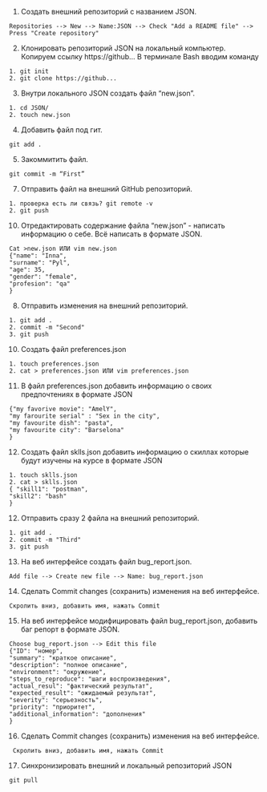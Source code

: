 1. Создать внешний репозиторий c названием JSON. 
```
Repositories --> New --> Name:JSON --> Check "Add a README file" --> Press "Create repository"
```
 
 2. Клонировать репозиторий JSON на локальный компьютер. 
 Копируем ссылку https://github...
  В терминале Bash вводим команду
```
1. git init
2. git clone https://github...
```
 3. Внутри локального JSON создать файл “new.json”. 
 ``` 
1. cd JSON/
2. touch new.json 
 ```

4. Добавить файл под гит.
```
git add . 
```
 5. Закоммитить файл. 
 ```
 git commit -m “First”
 ```
 7. Отправить файл на внешний GitHub репозиторий. 
 ```
 1. проверка есть ли связь? git remote -v 
 2. git push 
 ```
 10. Отредактировать содержание файла “new.json” - написать информацию о себе. Всё написать в формате JSON.
```
Cat >new.json ИЛИ vim new.json
{"name": "Inna",
"surname": "Pyl",
"age": 35,
"gender": "female",
"profesion": "qa"
}
```
 8. Отправить изменения на внешний репозиторий. 
 ```
 1. git add . 
 2. commit -m "Second" 
 3. git push
 ```
 10. Создать файл preferences.json
 ```
 1. touch preferences.json 
 2. cat > preferences.json ИЛИ vim preferences.json
 ```
 11. В файл preferences.json добавить информацию о своих предпочтениях в формате JSON 
 ```
 {"my favorive movie": "AmelY",
"my farourite serial" : "Sex in the city",
"my favourite dish": "pasta",
"my favourite city": "Barselona"
}
```
 12. Создать файл sklls.json добавить информацию о скиллах которые будут изучены на курсе в формате JSON 
 ```
 1. touch sklls.json
 2. cat > sklls.json
 { "skill1": "postman",
 "skill2": "bash"
 }
 ```
 12. Отправить сразу 2 файла на внешний репозиторий.
 ```
 1. git add . 
 2. commit -m "Third" 
 3. git push
 ```
 13. На веб интерфейсе создать файл bug_report.json.
 ```
Add file --> Create new file --> Name: bug_report.json
```
 14. Сделать Commit changes (сохранить) изменения на веб интерфейсе.
 ```
 Скролить вниз, добавить имя, нажать Commit
 ```
 15. На веб интерфейсе модифицировать файл bug_report.json, добавить баг репорт в формате JSON.
 ```
 Choose bug_report.json --> Edit this file
{"ID": "номер",
"summary": "краткое описание",
"description": "полное описание",
"environment": "окружение",
"steps_to_reproduce": "шаги воспроизведения",
"actual_resul": "фактический результат",
"expected_result": "ожидаемый результат",
"severity": "серьезность",
"priority": "приоритет",
"additional_information": "дополнения"
}
```
 16. Сделать Commit changes (сохранить) изменения на веб интерфейсе.
```
 Скролить вниз, добавить имя, нажать Commit
 ```
 17. Синхронизировать внешний и локальный репозиторий JSON 
 ```
 git pull
```
